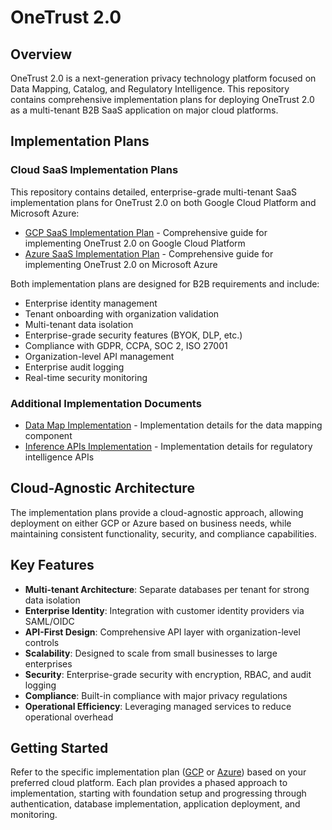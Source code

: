 # OneTrust 2.0

## Overview

OneTrust 2.0 is a next-generation privacy technology platform focused on Data Mapping, Catalog, and Regulatory Intelligence. This repository contains comprehensive implementation plans for deploying OneTrust 2.0 as a multi-tenant B2B SaaS application on major cloud platforms.

## Implementation Plans

### Cloud SaaS Implementation Plans

This repository contains detailed, enterprise-grade multi-tenant SaaS implementation plans for OneTrust 2.0 on both Google Cloud Platform and Microsoft Azure:

- [GCP SaaS Implementation Plan](gcp_saas_implementation.md) - Comprehensive guide for implementing OneTrust 2.0 on Google Cloud Platform
- [Azure SaaS Implementation Plan](azure_saas_implementation.md) - Comprehensive guide for implementing OneTrust 2.0 on Microsoft Azure

Both implementation plans are designed for B2B requirements and include:

- Enterprise identity management
- Tenant onboarding with organization validation
- Multi-tenant data isolation
- Enterprise-grade security features (BYOK, DLP, etc.)
- Compliance with GDPR, CCPA, SOC 2, ISO 27001
- Organization-level API management
- Enterprise audit logging
- Real-time security monitoring

### Additional Implementation Documents

- [Data Map Implementation](data_map_implementation.md) - Implementation details for the data mapping component
- [Inference APIs Implementation](inference_apis_implementation.md) - Implementation details for regulatory intelligence APIs

## Cloud-Agnostic Architecture

The implementation plans provide a cloud-agnostic approach, allowing deployment on either GCP or Azure based on business needs, while maintaining consistent functionality, security, and compliance capabilities.

## Key Features

- **Multi-tenant Architecture**: Separate databases per tenant for strong data isolation
- **Enterprise Identity**: Integration with customer identity providers via SAML/OIDC
- **API-First Design**: Comprehensive API layer with organization-level controls
- **Scalability**: Designed to scale from small businesses to large enterprises
- **Security**: Enterprise-grade security with encryption, RBAC, and audit logging
- **Compliance**: Built-in compliance with major privacy regulations
- **Operational Efficiency**: Leveraging managed services to reduce operational overhead

## Getting Started

Refer to the specific implementation plan ([GCP](gcp_saas_implementation.md) or [Azure](azure_saas_implementation.md)) based on your preferred cloud platform. Each plan provides a phased approach to implementation, starting with foundation setup and progressing through authentication, database implementation, application deployment, and monitoring.
